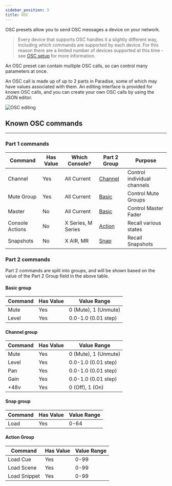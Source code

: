 ```yaml
---
sidebar_position: 3
title: OSC
---
```


OSC presets allow you to send OSC messages a device on your network. 

> Every device that supports OSC handles it a slightly different way, including which commands are supported by each device. For this reason there are a limited number of devices supported at this time - see [OSC setup](../config#osc) for more information.

An OSC preset can contain multiple OSC calls, so can control many parameters at once.

An OSC call is made up of up to 2 parts in Paradise, some of which may have values associated with them. An editing interface is provided for known OSC calls, and you can create your own OSC calls by using the JSON editor.

![OSC editing](@site/static/img/tutorial/admin/admin-preset-osc.png)

## Known OSC commands

---

### Part 1 commands

| Command         | Has Value | Which Console?     | Part 2 Group              | Purpose                     |
| --------------- | --------- | ------------------ | ------------------------- | --------------------------- |
| Channel         | Yes       | All Current        | [Channel](#channel-group) | Control individual channels |
| Mute Group      | Yes       | All Current        | [Basic](#basic-group)     | Control Mute Groups         |
| Master          | No        | All Current        | [Basic](#basic-group)     | Control Master Fader        |
| Console Actions | No        | X Series, M Series | [Action](#action-group)   | Recall various states       |
| Snapshots       | No        | X AIR, MR          | [Snap](#snap-group)       | Recall Snapshots            |

### Part 2 commands

Part 2 commands are split into groups, and will be shown based on the value of the Part 2 Group field in the above table.

#### Basic group

| Command | Has Value | Value Range          |
| ------- | --------- | -------------------- |
| Mute    | Yes       | 0 (Mute), 1 (Unmute) |
| Level   | Yes       | 0.0-1.0 (0.01 step)  |

#### Channel group

| Command | Has Value | Value Range          |
| ------- | --------- | -------------------- |
| Mute    | Yes       | 0 (Mute), 1 (Unmute) |
| Level   | Yes       | 0.0-1.0 (0.01 step)  |
| Pan     | Yes       | 0.0-1.0 (0.01 step)  |
| Gain    | Yes       | 0.0-1.0 (0.01 step)  |
| +48v    | Yes       | 0 (Off), 1 (On)      |

#### Snap group

| Command | Has Value | Value Range |
| ------- | --------- | ----------- |
| Load    | Yes       | 0-64        |

#### Action Group

| Command      | Has Value | Value Range |
| ------------ | --------- | ----------- |
| Load Cue     | Yes       | 0-99        |
| Load Scene   | Yes       | 0-99        |
| Load Snippet | Yes       | 0-99        |

